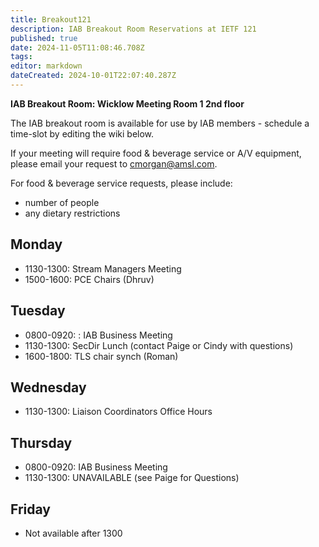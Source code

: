 ```yaml
---
title: Breakout121
description: IAB Breakout Room Reservations at IETF 121
published: true
date: 2024-11-05T11:08:46.708Z
tags: 
editor: markdown
dateCreated: 2024-10-01T22:07:40.287Z
---
```


**IAB Breakout Room: Wicklow Meeting Room 1 2nd floor**

The IAB breakout room is available for use by IAB members -  schedule a time-slot by editing the wiki below.  

If your meeting will require food & beverage service or A/V equipment, please email your request to cmorgan@amsl.com. 

For food & beverage service requests, please include:

* number of people
* any dietary restrictions


## Monday 

* 1130-1300: Stream Managers Meeting
* 1500-1600: PCE Chairs  (Dhruv)

## Tuesday 

* 0800-0920: : IAB Business Meeting
* 1130-1300: SecDir Lunch (contact Paige or Cindy with questions)
* 1600-1800: TLS chair synch (Roman)

## Wednesday 
* 1130-1300: Liaison Coordinators Office Hours

## Thursday 

* 0800-0920: IAB Business Meeting
* 1130-1300: UNAVAILABLE (see Paige for Questions)


## Friday 

* Not available after 1300

